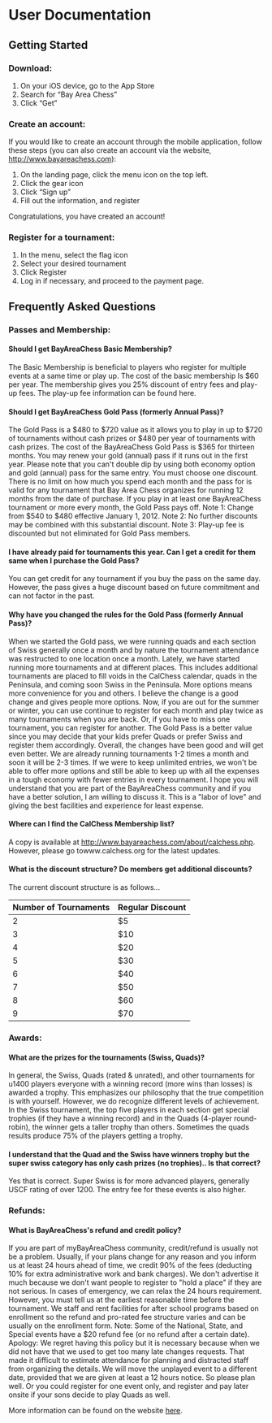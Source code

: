 # User Documentation

## Getting Started

### Download: 

1. On your iOS device, go to the App Store
2. Search for “Bay Area Chess”
3. Click “Get”

### Create an account:

If you would like to create an account through the mobile application, follow these steps (you can also create an account via the website, http://www.bayareachess.com):

1. On the landing page, click the menu icon on the top left.
2. Click the gear icon
3. Click “Sign up”
4. Fill out the information, and register

Congratulations, you have created an account!

### Register for a tournament:

1. In the menu, select the flag icon
2. Select your desired tournament
3. Click Register
4. Log in if necessary, and proceed to the payment page.

## Frequently Asked Questions

### Passes and Membership:

#### Should I get BayAreaChess Basic Membership?

The Basic Membership is beneficial to players who register for multiple events at a same time or play up. The cost of the basic membership Is $60 per year.
The membership gives you 25% discount of entry fees and play-up fees. The play-up fee information can be found here.

#### Should I get BayAreaChess Gold Pass (formerly Annual Pass)?

The Gold Pass is a $480 to $720 value as it allows you to play in up to $720 of tournaments without cash prizes or $480 per year of tournaments with cash prizes. The cost of the BayAreaChess Gold Pass is $365 for thirteen months. You may renew your gold (annual) pass if it runs out in the first year. Please note that you can't double dip by using both economy option and gold (annual) pass for the same entry. You must choose one discount. There is no limit on how much you spend each month and the pass for is valid for any tournament that Bay Area Chess organizes for running 12 months from the date of purchase. If you play in at least one BayAreaChess tournament or more every month, the Gold Pass pays off. 
Note 1: Change from $540 to $480 effective January 1, 2012. 
Note 2: No further discounts may be combined with this substantial discount. 
Note 3: Play-up fee is discounted but not eliminated for Gold Pass members.

#### I have already paid for tournaments this year. Can I get a credit for them same when I purchase the Gold Pass?

You can get credit for any tournament if you buy the pass on the same day. However, the pass gives a huge discount based on future commitment and can not factor in the past.

#### Why have you changed the rules for the Gold Pass (formerly Annual Pass)?

When we started the Gold pass, we were running quads and each section of Swiss generally once a month and by nature the tournament attendance was restructed to one location once a month. Lately, we have started running more tournaments and at different places. This includes additional tournaments are placed to fill voids in the CalChess calendar, quads in the Peninsula, and coming soon Swiss in the Peninsula. More options means more convenience for you and others. I believe the change is a good change and gives people more options. Now, if you are out for the summer or winter, you can use continue to register for each month and play twice as many tournaments when you are back. Or, if you have to miss one tournament, you can register for another.
The Gold Pass is a better value since you may decide that your kids prefer Quads or prefer Swiss and register them accordingly. Overall, the changes have been good and will get even better. We are already running tournaments 1-2 times a month and soon it will be 2-3 times. If we were to keep unlimited entries, we won't be able to offer more options and still be able to keep up with all the expenses in a tough economy with fewer entries in every tournament. I hope you will understand that you are part of the BayAreaChess community and if you have a better solution, I am willing to discuss it. This is a "labor of love" and giving the best facilities and experience for least expense.

#### Where can I find the CalChess Membership list?

A copy is available at http://www.bayareachess.com/about/calchess.php. However, please go towww.calchess.org for the latest updates.

#### What is the discount structure? Do members get additional discounts?

The current discount structure is as follows... 

| Number of Tournaments | Regular Discount |
|-----------------------|------------------|
| 2                     | $5               |
| 3                     | $10              |
| 4                     | $20              |
| 5                     | $30              |
| 6                     | $40              |
| 7                     | $50              |
| 8                     | $60              |
| 9                     | $70              |

### Awards:

#### What are the prizes for the tournaments (Swiss, Quads)?

In general, the Swiss, Quads (rated & unrated), and other tournaments for u1400 players everyone with a winning record (more wins than losses) is awarded a trophy. This emphasizes our philosophy that the true competition is with yourself.
However, we do recognize different levels of achievement. In the Swiss tournament, the top five players in each section get special trophies (if they have a winning record) and in the Quads (4-player round-robin), the winner gets a taller trophy than others. Sometimes the quads results produce 75% of the players getting a trophy.

#### I understand that the Quad and the Swiss have winners trophy but the super swiss category has only cash prizes (no trophies).. Is that correct?

Yes that is correct. Super Swiss is for more advanced players, generally USCF rating of over 1200. The entry fee for these events is also higher.

### Refunds:

#### What is BayAreaChess's refund and credit policy?

If you are part of myBayAreaChess community, credit/refund is usually not be a problem. Usually, if your plans change for any reason and you inform us at least 24 hours ahead of time, we credit 90% of the fees (deducting 10% for extra administrative work and bank charges). 
We don't advertise it much because we don't want people to register to "hold a place" if they are not serious. 
In cases of emergency, we can relax the 24 hours requirement. However, you must tell us at the earliest reasonable time before the tournament. 
We staff and rent facilities for after school programs based on enrollment so the refund and pro-rated fee structure varies and can be usually on the enrollment form. 
Note: Some of the National, State, and Special events have a $20 refund fee (or no refund after a certain date).
Apology: We regret having this policy but it is necessary because when we did not have that we used to get too many late changes requests. That made it difficult to estimate attendance for planning and distracted staff from organizing the details.
We will move the unplayed event to a different date, provided that we are given at least a 12 hours notice. So please plan well. Or you could register for one event only, and register and pay later onsite if your sons decide to play Quads as well.

More information can be found on the website [here](http://www.bayareachess.com/general-info/faq/).
